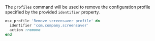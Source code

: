 The `profiles` command will be used to remove the configuration profile
specified by the provided `identifier` property.

``` ruby
osx_profile 'Remove screensaver profile' do
  identifier 'com.company.screensaver'
  action :remove
end
```